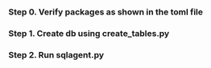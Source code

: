 ### Step 0. Verify packages as shown in the toml file
### Step 1. Create db using create_tables.py
### Step 2. Run sqlagent.py
